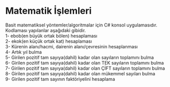 # Matematik İşlemleri
Basit matematiksel yöntemler/algoritmalar için C# konsol uygulamasıdır. Kodlaması yapılanlar aşağıdaki gibidir.<br/>
1- ebob(en büyük ortak bölen) hesaplaması<br/>
2- ekok(en küçük ortak kat) hesaplaması<br/>
3- Kürenin alanı/hacmi, dairenin alanı/çevresinin hesaplanması<br/>
4- Artık yıl bulma<br/>
5- Girilen pozitif tam sayıya(dahil) kadar olan sayıların toplamını bulma<br/>
6- Girilen pozitif tam sayıya(dahil) kadar olan TEK sayıların toplamını bulma<br/>
7- Girilen pozitif tam sayıya(dahil) kadar olan ÇİFT sayıların toplamını bulma<br/>
8- Girilen pozitif tam sayıya(dahil) kadar olan mükemmel sayıları bulma<br/>
9- Girilen pozitif tam sayının faktöriyelini hesaplama
